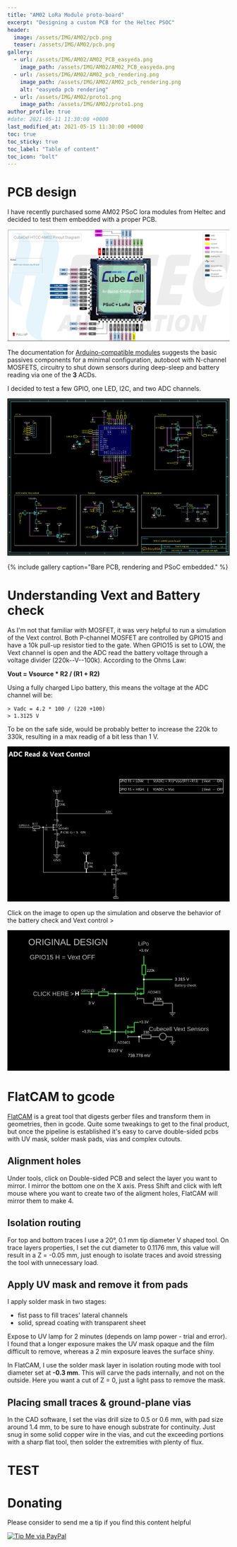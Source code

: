 ```yaml
---
title: "AM02 LoRa Module proto-board"
excerpt: "Designing a custom PCB for the Heltec PSOC"
header:
  image: /assets/IMG/AM02/pcb.png
  teaser: /assets/IMG/AM02/pcb.png
gallery:
  - url: /assets/IMG/AM02/AM02_PCB_easyeda.png
    image_path: /assets/IMG/AM02/AM02_PCB_easyeda.png
  - url: /assets/IMG/AM02/AM02_pcb_rendering.png
    image_path: /assets/IMG/AM02/AM02_pcb_rendering.png
    alt: "easyeda pcb rendering"
  - url: /assets/IMG/AM02/proto1.png
    image_path: /assets/IMG/AM02/proto1.png
author_profile: true
#date: 2021-05-11 11:30:00 +0000
last_modified_at: 2021-05-15 11:30:00 +0000
toc: true
toc_sticky: true
toc_label: "Table of content"
toc_icon: "bolt" 
---
```

# PCB design 
I have recently purchased some AM02 PSoC lora modules from Heltec and decided to test them embedded with a proper PCB. 

![AM02](/assets/IMG/AM02/AM02_pinout.png) 

The documentation for [Arduino-compatible modules](https://heltec-automation-docs.readthedocs.io/en/latest/cubecell/module/htcc-am02/index.html) suggests the basic passives components for a minimal configuration, autoboot with N-channel MOSFETS, circuitry to shut down sensors during deep-sleep and battery reading via one of the **3** ACDs. 

I decided to test a few GPIO, one LED, I2C, and two ADC channels.

![AM02](/assets/IMG/AM02/proto_schematics.png) 

{% include gallery caption="Bare PCB, rendering and PSoC embedded." %}

# Understanding Vext and Battery check 
As I'm not that familiar with MOSFET, it was very helpful to run a simulation of the Vext control. Both P-channel MOSFET are controlled by GPIO15 and have a 10k pull-up resistor tied to the gate. When GPIO15 is set to LOW, the Vext channel is open and the ADC read the battery voltage through a voltage divider (220k--V--100k). According to the Ohms Law:

**Vout = Vsource * R2 / (R1 + R2)**

Using a fully charged Lipo battery, this means the voltage at the ADC channel will be:
``` 
> Vadc = 4.2 * 100 / (220 +100)
> 1.3125 V
```
To be on the safe side, would be probably better to increase the 220k to 330k, resulting in a max readig of a bit less than 1 V.

![AM02](/assets/IMG/AM02/AM02_vext_ADC.png) 

Click on the image to open up the simulation and observe the behavior of the battery check and Vext control >

[![](/assets/IMG/AM02/am02_vext.png)](https://tinyurl.com/ye5n64h7 "go to simulation")

# FlatCAM to gcode
[FlatCAM](https://bitbucket.org/jpcgt/flatcam/src) is a great tool that digests gerber files and transform them in geometries, then in gcode. Quite some tweakings to get to the final product, but once the pipeline is established it's easy to carve double-sided pcbs with UV mask, solder mask pads, vias and complex cutouts.

## Alignment holes
Under tools, click on Double-sided PCB and select the layer you want to mirror. I mirror the bottom one on the X axis.
Press Shift and click with left mouse where you want to create two of the aligment holes, FlatCAM will mirror them to make 4.

## Isolation routing
For top and bottom traces I use a 20°, 0.1 mm tip diameter V shaped tool. On trace layers properties, I set the cut diameter to 0.1176 mm, this value will result in a Z = -0.05 mm, just enough to isolate traces and avoid stressing the tool with unnecessary load. 

## Apply UV mask and remove it from pads
I apply solder mask in two stages:

- fist pass to fill traces' lateral channels
- solid, spread coating with transparent sheet

Expose to UV lamp for 2 minutes (depends on lamp power - trial and error). I found that a longer exposure makes the UV mask opaque and the film difficult to remove, whereas a 2 min exposure leaves the surface shiny.

In FlatCAM, I use the solder mask layer in isolation routing mode with tool diameter set at **-0.3 mm**. This will carve the pads internally, and not on the outside. Here you want a cut of Z = 0, just a light pass to remove the mask.

## Placing small traces & ground-plane vias
In the CAD software, I set the vias drill size to 0.5 or 0.6 mm, with pad size around 1.4 mm, to be sure to have enough substrate for continuity. Just snug in some solid copper wire in the vias, and cut the exceeding portions with a sharp flat tool, then solder the extremities with plenty of flux.

# TEST

# Donating

Please consider to send me a tip if you find this content helpful

[![Tip Me via PayPal](https://img.shields.io/badge/PayPal-tip%20me-bb005d.svg?style=for-the-badge&logo=paypal)](https://paypal.me/picogizmo)